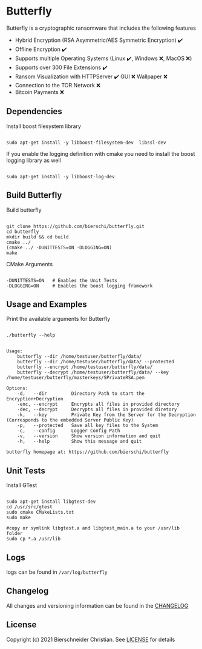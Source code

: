 # Butterfly
Butterfly is a cryptographic ransomware that includes the following features

- Hybrid Encryption (RSA Asymmetric/AES Symmetric Encryption) :heavy_check_mark:
- Offline Encryption :heavy_check_mark:
- Supports multiple Operating Systems (Linux :heavy_check_mark:, Windows :x:, MacOS :x:)
- Supports over 300 File Extensions :heavy_check_mark:
- Ransom Visualization with HTTPServer :heavy_check_mark: GUI :x: Wallpaper :x:
- Connection to the TOR Network :x:
- Bitcoin Payments :x:

## Dependencies

Install boost filesystem library
<pre><code>
sudo apt-get install -y libboost-filesystem-dev  libssl-dev
</code></pre>

If you enable the logging definition with cmake you need to install the boost logging library as well
<pre><code>
sudo apt-get install -y libboost-log-dev
</code></pre>

## Build Butterfly

Build butterfly
<pre><code>
git clone https://github.com/bierschi/butterfly.git
cd butterfly
mkdir build && cd build
cmake ../
(cmake ../ -DUNITTESTS=ON -DLOGGING=ON)
make
</code></pre>

CMake Arguments 
<pre><code>
-DUNITTESTS=ON   # Enables the Unit Tests
-DLOGGING=ON     # Enables the boost logging framework
</code></pre>

## Usage and Examples

Print the available arguments for Butterfly
<pre><code>
./butterfly --help
</code></pre>

<pre><code>
Usage: 
	butterfly --dir /home/testuser/butterfly/data/
	butterfly --dir /home/testuser/butterfly/data/ --protected
	butterfly --encrypt /home/testuser/butterfly/data/ 
	butterfly --decrypt /home/testuser/butterfly/data/ --key /home/testuser/butterfly/masterkeys/SPrivateRSA.pem

Options:
	-d,   --dir         Directory Path to start the Encryption+Decryption
	-enc, --encrypt	    Encrypts all files in provided directory
	-dec, --decrypt	    Decrypts all files in provided diretory
	-k,   --key         Private Key from the Server for the Decryption (Corresponds to the embedded Server Public Key)
	-p,   --protected   Save all key files to the System
	-c,   --config	    Logger Config Path
	-v,   --version	    Show version information and quit
	-h,   --help	    Show this message and quit

butterfly homepage at: https://github.com/bierschi/butterfly
</code></pre>

## Unit Tests

Install GTest
<pre><code>
sudo apt-get install libgtest-dev
cd /usr/src/gtest
sudo cmake CMakeLists.txt
sudo make

#copy or symlink libgtest.a and libgtest_main.a to your /usr/lib folder
sudo cp *.a /usr/lib
</code></pre>

## Logs
logs can be found in `/var/log/butterfly`

## Changelog
All changes and versioning information can be found in the [CHANGELOG](https://github.com/bierschi/butterfly/blob/master/CHANGELOG.rst)

## License
Copyright (c) 2021 Bierschneider Christian. See [LICENSE](https://github.com/bierschi/butterfly/blob/master/LICENSE)
for details